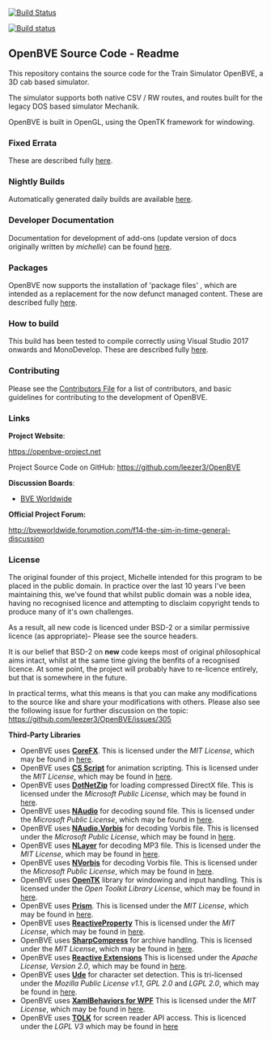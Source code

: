 [![Build Status](https://dev.azure.com/leezer3/OpenBVE/_apis/build/status/leezer3.OpenBVE?branchName=master)](https://dev.azure.com/leezer3/OpenBVE/_build/latest?definitionId=1&branchName=master)

[![Build status](https://ci.appveyor.com/api/projects/status/p4d983eclo738hjo?svg=true)](https://ci.appveyor.com/project/leezer3/openbve)

## OpenBVE Source Code - Readme

This repository contains the source code for the Train Simulator OpenBVE, a 3D cab based simulator.

The simulator supports both native CSV / RW routes, and routes built for the legacy DOS based simulator Mechanik.

OpenBVE is built in OpenGL, using the OpenTK framework for windowing.

### Fixed Errata

These are described fully [here](https://github.com/leezer3/OpenBVE/wiki/Errata).

### Nightly Builds

Automatically generated daily builds are available [here](http://vps.bvecornwall.co.uk/OpenBVE/Builds/).

### Developer Documentation
Documentation for development of add-ons (update version of docs originally written by _michelle_) can be found [here](https://openbve-project.net/documentation_hugo/en/).

### Packages

OpenBVE now supports the installation of 'package files' , which are intended as a replacement for the now defunct managed content. These are described fully [here](http://openbve-project.net/packages/).

### How to build

This build has been tested to compile correctly using Visual Studio 2017 onwards and MonoDevelop. These are described fully [here](Building.md).

### Contributing

Please see the [Contributors File](Contributing.md) for a list of contributors, and basic guidelines for contributing to the development of OpenBVE.


### Links

**Project Website**:

https://openbve-project.net

Project Source Code on GitHub: https://github.com/leezer3/OpenBVE

**Discussion Boards**:

- [BVE Worldwide](http://bveworldwide.forumotion.com)

**Official Project Forum:**

http://bveworldwide.forumotion.com/f14-the-sim-in-time-general-discussion

### License

The original founder of this project, Michelle intended for this program to be placed in the public domain. 
In practice over the last 10 years I've been maintaining this, we've found that whilst public domain was a noble idea, having no recognised licence and attempting to disclaim copyright tends to produce many of it's own challenges.

As a result, all new code is licenced under BSD-2 or a similar permissive licence (as appropriate)- Please see the source headers.

It is our belief that BSD-2 on **new** code keeps most of original philosophical aims intact, whilst at the same time giving the benfits of a recognised licence.
At some point, the project will probably have to re-licence entirely, but that is somewhere in the future.

In practical terms, what this means is that you can make any modifications to the source like and share your modifications with others.
Please also see the following issue for further discussion on the topic: https://github.com/leezer3/OpenBVE/issues/305

**Third-Party Libraries**

- OpenBVE uses [**CoreFX**](https://github.com/dotnet/corefx). This is licensed under the _MIT License_, which may be found in [here](licenses/CoreFX.txt).
- OpenBVE uses [**CS Script**](https://github.com/oleg-shilo/cs-script) for animation scripting. This is licensed under the _MIT License_, which may be found in [here](licenses/CS-Script.txt).
- OpenBVE uses [**DotNetZip**](https://github.com/haf/DotNetZip.Semverd) for loading compressed DirectX file. This is licensed under the *Microsoft Public License*, which may be found in [here](licenses/DotNetZip.txt).
- OpenBVE uses [**NAudio**](https://github.com/naudio/NAudio) for decoding sound file. This is licensed under the *Microsoft Public License*, which may be found in [here](licenses/NAudio.txt).
- OpenBVE uses [**NAudio.Vorbis**](https://github.com/naudio/Vorbis) for decoding Vorbis file. This is licensed under the *Microsoft Public License*, which may be found in [here](licenses/NAudio.Vorbis.txt).
- OpenBVE uses [**NLayer**](https://github.com/naudio/NLayer) for decoding MP3 file. This is licensed under the *MIT License*, which may be found in [here](licenses/NLayer.txt).
- OpenBVE uses [**NVorbis**](https://github.com/NVorbis/NVorbis) for decoding Vorbis file. This is licensed under the *Microsoft Public License*, which may be found in [here](licenses/NVorbis.txt).
- OpenBVE uses [**OpenTK**](https://github.com/opentk/opentk) library for windowing and input handling. This is licensed under the _Open Toolkit Library License_, which may be found in [here](licenses/OpenTK.txt).
- OpenBVE uses [**Prism**](https://github.com/PrismLibrary/Prism). This is licensed under the *MIT License*, which may be found in [here](licenses/Prism.txt).
- OpenBVE uses [**ReactiveProperty**](https://github.com/runceel/ReactiveProperty) This is licensed under the *MIT License*, which may be found in [here](licenses/ReactiveProperty.txt).
- OpenBVE uses [**SharpCompress**](https://github.com/adamhathcock/sharpcompress) for archive handling. This is licensed under the _MIT License_, which may be found in [here](licenses/SharpCompress.txt).
- OpenBVE uses [**Reactive Extensions**](https://github.com/dotnet/reactive) This is licensed under the *Apache License, Version 2.0*, which may be found in [here](licenses/ReactiveExtensions.txt).
- OpenBVE uses [**Ude**](https://github.com/yinyue200/ude) for character set detection. This is tri-licensed under the _Mozilla Public License v1.1_, _GPL 2.0_ and _LGPL 2.0_, which may be found in [here](licenses/Ude.txt).
- OpenBVE uses [**XamlBehaviors for WPF**](https://github.com/microsoft/XamlBehaviorsWpf) This is licensed under the *MIT License*, which may be found in [here](licenses/XamlBehaviorsForWPF.txt).
- OpenBVE uses [**TOLK**](https://github.com/dkager/tolk) for screen reader API access. This is licenced under the *LGPL V3* which may be found in [here](licences/TOLK.txt)
